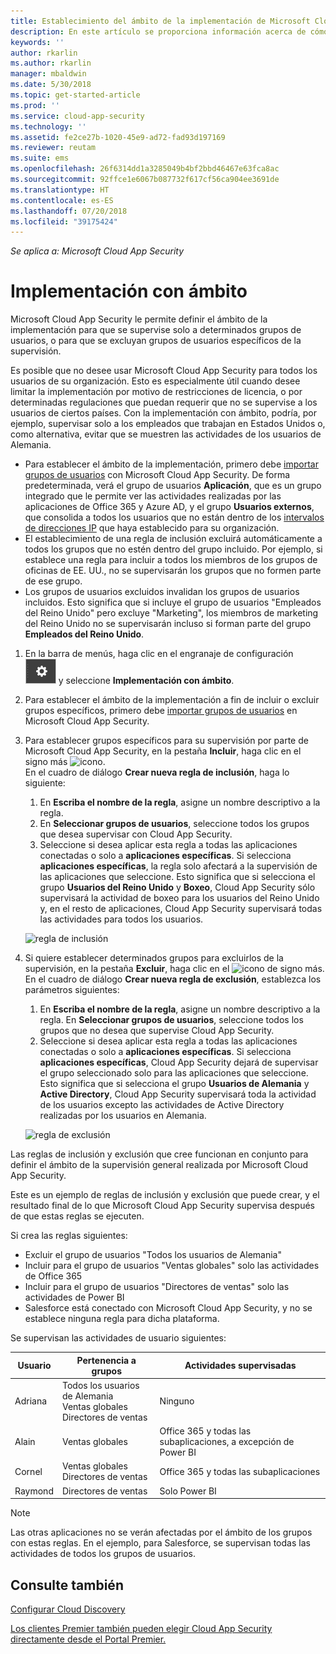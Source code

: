 ```yaml
---
title: Establecimiento del ámbito de la implementación de Microsoft Cloud App Security | Microsoft Docs
description: En este artículo se proporciona información acerca de cómo definir el ámbito de la implementación de Cloud App Security, incluyendo o excluyendo usuarios o grupos específicos.
keywords: ''
author: rkarlin
ms.author: rkarlin
manager: mbaldwin
ms.date: 5/30/2018
ms.topic: get-started-article
ms.prod: ''
ms.service: cloud-app-security
ms.technology: ''
ms.assetid: fe2ce27b-1020-45e9-ad72-fad93d197169
ms.reviewer: reutam
ms.suite: ems
ms.openlocfilehash: 26f6314dd1a3285049b4bf2bbd46467e63fca8ac
ms.sourcegitcommit: 92ffce1e6067b087732f617cf56ca904ee3691de
ms.translationtype: HT
ms.contentlocale: es-ES
ms.lasthandoff: 07/20/2018
ms.locfileid: "39175424"
---
```

*Se aplica a: Microsoft Cloud App Security*


# Implementación con ámbito <a name="scoped-deployment"></a> 

Microsoft Cloud App Security le permite definir el ámbito de la implementación para que se supervise solo a determinados grupos de usuarios, o para que se excluyan grupos de usuarios específicos de la supervisión.

Es posible que no desee usar Microsoft Cloud App Security para todos los usuarios de su organización. Esto es especialmente útil cuando desee limitar la implementación por motivo de restricciones de licencia, o por determinadas regulaciones que puedan requerir que no se supervise a los usuarios de ciertos países. Con la implementación con ámbito, podría, por ejemplo, supervisar solo a los empleados que trabajan en Estados Unidos o, como alternativa, evitar que se muestren las actividades de los usuarios de Alemania. 

- Para establecer el ámbito de la implementación, primero debe [importar grupos de usuarios](user-groups.md) con Microsoft Cloud App Security. De forma predeterminada, verá el grupo de usuarios **Aplicación**, que es un grupo integrado que le permite ver las actividades realizadas por las aplicaciones de Office 365 y Azure AD, y el grupo **Usuarios externos**, que consolida a todos los usuarios que no están dentro de los [intervalos de direcciones IP](ip-tags.md) que haya establecido para su organización.
- El establecimiento de una regla de inclusión excluirá automáticamente a todos los grupos que no estén dentro del grupo incluido. Por ejemplo, si establece una regla para incluir a todos los miembros de los grupos de oficinas de EE. UU., no se supervisarán los grupos que no formen parte de ese grupo.
- Los grupos de usuarios excluidos invalidan los grupos de usuarios incluidos. Esto significa que si incluye el grupo de usuarios "Empleados del Reino Unido" pero excluye "Marketing", los miembros de marketing del Reino Unido no se supervisarán incluso si forman parte del grupo **Empleados del Reino Unido**.

1. En la barra de menús, haga clic en el engranaje de configuración ![icono de configuración](./media/settings-icon.png "icono de configuración") y seleccione **Implementación con ámbito**.  

2. Para establecer el ámbito de la implementación a fin de incluir o excluir grupos específicos, primero debe [importar grupos de usuarios](user-groups.md) en Microsoft Cloud App Security. 

3. Para establecer grupos específicos para su supervisión por parte de Microsoft Cloud App Security, en la pestaña **Incluir**, haga clic en el signo más ![icono](./media/plus-icon.png). <br>En el cuadro de diálogo **Crear nueva regla de inclusión**, haga lo siguiente:

    1. En **Escriba el nombre de la regla**, asigne un nombre descriptivo a la regla.
    2. En **Seleccionar grupos de usuarios**, seleccione todos los grupos que desea supervisar con Cloud App Security.
    3. Seleccione si desea aplicar esta regla a todas las aplicaciones conectadas o solo a **aplicaciones específicas**. Si selecciona **aplicaciones específicas**, la regla solo afectará a la supervisión de las aplicaciones que seleccione. Esto significa que si selecciona el grupo **Usuarios del Reino Unido** y **Boxeo**, Cloud App Security sólo supervisará la actividad de boxeo para los usuarios del Reino Unido y, en el resto de aplicaciones, Cloud App Security supervisará todas las actividades para todos los usuarios.
     
     ![regla de inclusión](./media/include-rule.png)

4. Si quiere establecer determinados grupos para excluirlos de la supervisión, en la pestaña **Excluir**, haga clic en el ![icono](./media/plus-icon.png) de signo más. <br>En el cuadro de diálogo **Crear nueva regla de exclusión**, establezca los parámetros siguientes:

    1. En **Escriba el nombre de la regla**, asigne un nombre descriptivo a la regla.
    En **Seleccionar grupos de usuarios**, seleccione todos los grupos que no desea que supervise Cloud App Security.
    2. Seleccione si desea aplicar esta regla a todas las aplicaciones conectadas o solo a **aplicaciones específicas**. Si selecciona **aplicaciones específicas**, Cloud App Security dejará de supervisar el grupo seleccionado solo para las aplicaciones que seleccione. Esto significa que si selecciona el grupo **Usuarios de Alemania** y **Active Directory**, Cloud App Security supervisará toda la actividad de los usuarios excepto las actividades de Active Directory realizadas por los usuarios en Alemania.
    
    ![regla de exclusión](./media/exclude-rule.png)

Las reglas de inclusión y exclusión que cree funcionan en conjunto para definir el ámbito de la supervisión general realizada por Microsoft Cloud App Security.

Este es un ejemplo de reglas de inclusión y exclusión que puede crear, y el resultado final de lo que Microsoft Cloud App Security supervisa después de que estas reglas se ejecuten.

Si crea las reglas siguientes:

- Excluir el grupo de usuarios "Todos los usuarios de Alemania"
- Incluir para el grupo de usuarios "Ventas globales" solo las actividades de Office 365
- Incluir para el grupo de usuarios "Directores de ventas" solo las actividades de Power BI
- Salesforce está conectado con Microsoft Cloud App Security, y no se establece ninguna regla para dicha plataforma.

Se supervisan las actividades de usuario siguientes:

|Usuario|Pertenencia a grupos|Actividades supervisadas|
|----|----|----|
|Adriana|Todos los usuarios de Alemania<br>Ventas globales<br>Directores de ventas|Ninguno|
|Alain|Ventas globales|Office 365 y todas las subaplicaciones, a excepción de Power BI|
|Cornel|Ventas globales<br>Directores de ventas|Office 365 y todas las subaplicaciones|
|Raymond|Directores de ventas|Solo Power BI|

> [!NOTE] 
> Las otras aplicaciones no se verán afectadas por el ámbito de los grupos con estas reglas.
> En el ejemplo, para Salesforce, se supervisan todas las actividades de todos los grupos de usuarios.

  
    
## <a name="see-also"></a>Consulte también  
[Configurar Cloud Discovery](set-up-cloud-discovery.md)   

[Los clientes Premier también pueden elegir Cloud App Security directamente desde el Portal Premier.](https://premier.microsoft.com/)  
  
  
